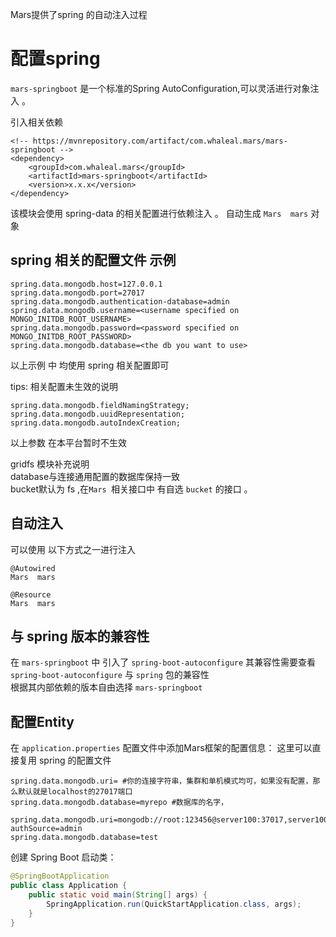 Mars提供了spring 的自动注入过程 

# 配置spring
`mars-springboot` 是一个标准的Spring AutoConfiguration,可以灵活进行对象注入 。

引入相关依赖 
```
<!-- https://mvnrepository.com/artifact/com.whaleal.mars/mars-springboot -->
<dependency>
    <groupId>com.whaleal.mars</groupId>
    <artifactId>mars-springboot</artifactId>
    <version>x.x.x</version>
</dependency>
```

该模块会使用 spring-data 的相关配置进行依赖注入 。
自动生成 `Mars  mars` 对象

## spring 相关的配置文件 示例

```
spring.data.mongodb.host=127.0.0.1
spring.data.mongodb.port=27017
spring.data.mongodb.authentication-database=admin
spring.data.mongodb.username=<username specified on MONGO_INITDB_ROOT_USERNAME>
spring.data.mongodb.password=<password specified on MONGO_INITDB_ROOT_PASSWORD>
spring.data.mongodb.database=<the db you want to use>
```
以上示例 中 均使用 spring 相关配置即可  

tips: 相关配置未生效的说明  
```
spring.data.mongodb.fieldNamingStrategy;  
spring.data.mongodb.uuidRepresentation;
spring.data.mongodb.autoIndexCreation;
```
以上参数 在本平台暂时不生效

gridfs 模块补充说明  
database与连接通用配置的数据库保持一致  
bucket默认为 fs ,在`Mars `相关接口中 有自选 `bucket` 的接口 。 

##  自动注入 

可以使用 以下方式之一进行注入 
```
@Autowired
Mars  mars 

@Resource
Mars  mars
```


##  与 spring 版本的兼容性 
在 `mars-springboot` 中 引入了 `spring-boot-autoconfigure`
其兼容性需要查看 `spring-boot-autoconfigure` 与  `spring` 包的兼容性  
根据其内部依赖的版本自由选择 `mars-springboot`



## 配置Entity
在 `application.properties` 配置文件中添加Mars框架的配置信息：
这里可以直接复用 spring 的配置文件

```shell
spring.data.mongodb.uri= #你的连接字符串，集群和单机模式均可，如果没有配置，那么默认就是localhost的27017端口 
spring.data.mongodb.database=myrepo #数据库的名字，

spring.data.mongodb.uri=mongodb://root:123456@server100:37017,server100:37018,server100:37019/mars?authSource=admin
spring.data.mongodb.database=test
```
创建 Spring Boot 启动类：
```java
@SpringBootApplication
public class Application {
    public static void main(String[] args) {
        SpringApplication.run(QuickStartApplication.class, args);
    }
}
```

